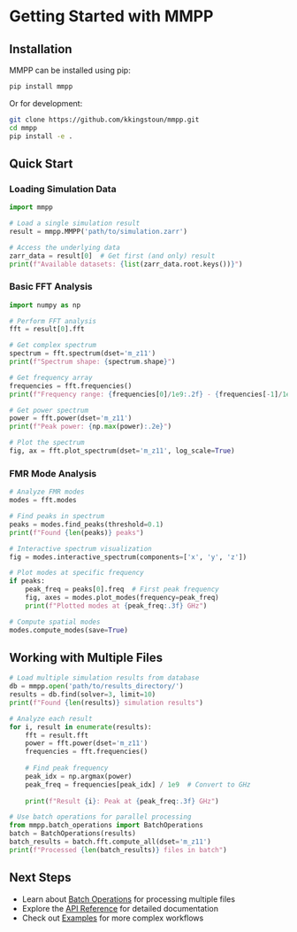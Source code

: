 # Getting Started with MMPP

## Installation

MMPP can be installed using pip:

```bash
pip install mmpp
```

Or for development:

```bash
git clone https://github.com/kkingstoun/mmpp.git
cd mmpp
pip install -e .
```

## Quick Start

### Loading Simulation Data

```python
import mmpp

# Load a single simulation result
result = mmpp.MMPP('path/to/simulation.zarr')

# Access the underlying data
zarr_data = result[0]  # Get first (and only) result
print(f"Available datasets: {list(zarr_data.root.keys())}")
```

### Basic FFT Analysis

```python
import numpy as np

# Perform FFT analysis
fft = result[0].fft

# Get complex spectrum
spectrum = fft.spectrum(dset='m_z11')
print(f"Spectrum shape: {spectrum.shape}")

# Get frequency array
frequencies = fft.frequencies()
print(f"Frequency range: {frequencies[0]/1e9:.2f} - {frequencies[-1]/1e9:.2f} GHz")

# Get power spectrum  
power = fft.power(dset='m_z11')
print(f"Peak power: {np.max(power):.2e}")

# Plot the spectrum
fig, ax = fft.plot_spectrum(dset='m_z11', log_scale=True)
```

### FMR Mode Analysis

```python
# Analyze FMR modes
modes = fft.modes

# Find peaks in spectrum
peaks = modes.find_peaks(threshold=0.1)
print(f"Found {len(peaks)} peaks")

# Interactive spectrum visualization
fig = modes.interactive_spectrum(components=['x', 'y', 'z'])

# Plot modes at specific frequency
if peaks:
    peak_freq = peaks[0].freq  # First peak frequency
    fig, axes = modes.plot_modes(frequency=peak_freq)
    print(f"Plotted modes at {peak_freq:.3f} GHz")

# Compute spatial modes
modes.compute_modes(save=True)
```

## Working with Multiple Files

```python
# Load multiple simulation results from database
db = mmpp.open('path/to/results_directory/')
results = db.find(solver=3, limit=10)
print(f"Found {len(results)} simulation results")

# Analyze each result
for i, result in enumerate(results):
    fft = result.fft
    power = fft.power(dset='m_z11')
    frequencies = fft.frequencies()
    
    # Find peak frequency
    peak_idx = np.argmax(power)
    peak_freq = frequencies[peak_idx] / 1e9  # Convert to GHz
    
    print(f"Result {i}: Peak at {peak_freq:.3f} GHz")

# Use batch operations for parallel processing
from mmpp.batch_operations import BatchOperations
batch = BatchOperations(results)
batch_results = batch.fft.compute_all(dset='m_z11')
print(f"Processed {len(batch_results)} files in batch")
```

## Next Steps

- Learn about [Batch Operations](batch_operations.md) for processing multiple files
- Explore the [API Reference](../api/index.md) for detailed documentation
- Check out [Examples](examples.md) for more complex workflows
